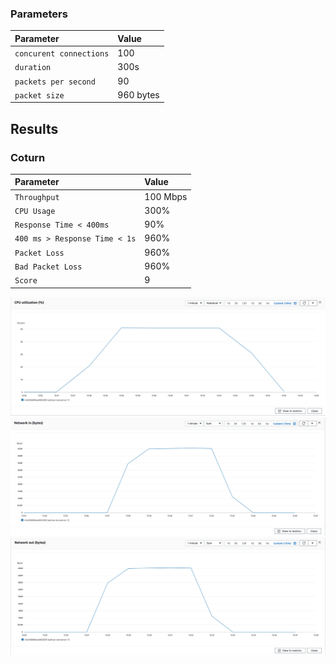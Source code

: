 
### Parameters

| Parameter | Value                |
| :-------- |:------------------------- |
| `concurent connections` | 100 |
| `duration` | 300s |
| `packets per second` | 90 |
| `packet size` | 960 bytes |

## Results

### Coturn
| Parameter | Value                |
| :-------- |:------------------------- |
| `Throughput` | 100 Mbps |
| `CPU Usage` | 300% |
| `Response Time < 400ms` | 90% |
| `400 ms > Response Time < 1s` | 960% |
| `Packet Loss` | 960% |
| `Bad Packet Loss` | 960% |
| `Score` | 9 |



![CPU](cpu.png)
![Network In (Bytes)](network-in.png)
![Network Out (Bytes)](network-out.png)
